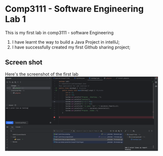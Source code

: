 # Comp3111 - Software Engineering Lab 1

This is my first lab in comp3111 - software Engineering 
1. I have learnt the way to build a Java Project in intelliJ;
2. I have successfully created my first Github sharing project;

## Screen shot
Here's the screenshot of the first lab
![](screen_shot.png)
